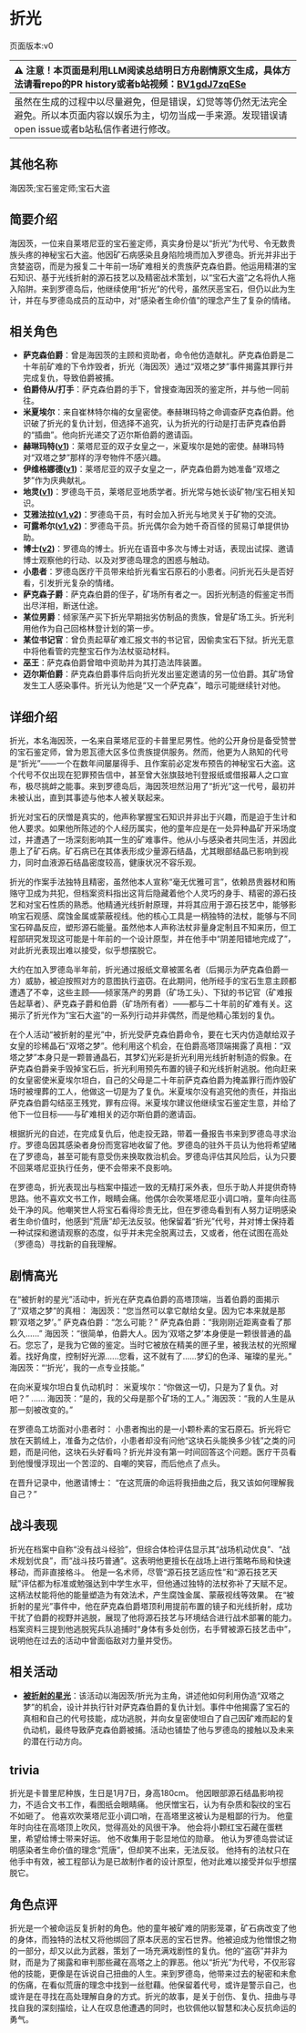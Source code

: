 # 折光
页面版本:v0
 

| :warning: 注意！本页面是利用LLM阅读总结明日方舟剧情原文生成，具体方法请看repo的PR history或者b站视频：[BV1gdJ7zqESe](https://www.bilibili.com/video/BV1gdJ7zqESe/)         |
|:----------------------------|
| 虽然在生成的过程中以尽量避免，但是错误，幻觉等等仍然无法完全避免。所以本页面内容以娱乐为主，切勿当成一手来源。发现错误请open issue或者b站私信作者进行修改。|



## 其他名称
海因茨;宝石鉴定师;宝石大盗
## 简要介绍
海因茨，一位来自莱塔尼亚的宝石鉴定师，真实身份是以“折光”为代号、令无数贵族头疼的神秘宝石大盗。他因矿石病感染且身陷险境而加入罗德岛。折光并非出于贪婪盗窃，而是为报复二十年前一场矿难相关的贵族萨克森伯爵。他运用精湛的宝石知识、基于光线折射的源石技艺以及精密战术策划，以“宝石大盗”之名将仇人拖入陷阱。来到罗德岛后，他继续使用“折光”的代号，虽然厌恶宝石，但仍以此为生计，并在与罗德岛成员的互动中，对“感染者生命价值”的理念产生了复杂的情绪。
## 相关角色
-   **萨克森伯爵**：曾是海因茨的主顾和资助者，命令他仿造献礼。萨克森伯爵是二十年前矿难的下令炸毁者，折光（海因茨）通过“双塔之梦”事件揭露其罪行并完成复仇，导致伯爵被捕。
-   **伯爵侍从/打手**：萨克森伯爵的手下，曾搜查海因茨的鉴定所，并与他一同前往。
-   **米夏埃尔**：来自崔林特尔梅的女皇密使。奉赫琳玛特之命调查萨克森伯爵。他识破了折光的复仇计划，但选择不追究，认为折光的行动是打击萨克森伯爵的“插曲”。他向折光递交了迈尔斯伯爵的邀请函。
-   **赫琳玛特([v1](extended_char_he_lin_ma_te.md))**：莱塔尼亚的双子女皇之一，米夏埃尔是她的密使。赫琳玛特对“双塔之梦”那样的浮夸物件不感兴趣。
-   **伊维格娜德([v1](extended_char_yi_wei_ge_na_de.md))**：莱塔尼亚的双子女皇之一，萨克森伯爵为她准备“双塔之梦”作为庆典献礼。
-   **地灵([v1](char_183_skgoat.md))**：罗德岛干员，莱塔尼亚地质学者。折光常与她长谈矿物/宝石相关知识。
-   **艾雅法拉([v1](char_180_amgoat.md),[v2](../char_v3/char_180_amgoat.md))**：罗德岛干员，有时会加入折光与地灵关于矿物的交流。
-   **可露希尔([v1](extended_char_ke_lu_xi_er.md),[v2](../char_v3/extended_char_ke_lu_xi_er.md))**：罗德岛干员。折光偶尔会为她千奇百怪的贸易订单提供协助。
-   **博士([v2](../char_v3/extended_char_bo_shi.md))**：罗德岛的博士。折光在语音中多次与博士对话，表现出试探、邀请博士观察他的行动、以及对罗德岛理念的困惑与触动。
-   **小患者**：罗德岛医疗干员带来给折光看宝石原石的小患者。问折光石头是否好看，引发折光复杂的情绪。
-   **萨克森子爵**：萨克森伯爵的侄子，矿场所有者之一。因折光制造的假鉴定书而出尽洋相，断送仕途。
-   **某位男爵**：倾家荡产买下折光早期拙劣仿制品的贵族，曾是矿场工头。折光利用他作为自己回格林登计划的第一步。
-   **某位书记官**：曾负责起草矿难汇报文书的书记官，因偷卖宝石下狱。折光无意中将他看管的完整宝石作为法杖驱动材料。
-   **巫王**：萨克森伯爵曾暗中资助并为其打造法阵装置。
-   **迈尔斯伯爵**：萨克森伯爵事件后向折光发出鉴定邀请的另一位伯爵。其矿场曾发生工人感染事件。折光认为他是“又一个萨克森”，暗示可能继续针对他。
## 详细介绍
折光，本名海因茨，一名来自莱塔尼亚的卡普里尼男性。他的公开身份是备受赞誉的宝石鉴定师，曾为恩瓦德大区多位贵族提供服务。然而，他更为人熟知的代号是“折光”——一个在数年间屡屡得手、且作案前必定发布预告的神秘宝石大盗。这个代号不仅出现在犯罪预告信中，甚至曾大张旗鼓地刊登报纸或借报幕人之口宣布，极尽挑衅之能事。来到罗德岛后，海因茨坦然沿用了“折光”这一代号，最初并未被认出，直到其事迹与他本人被关联起来。

折光对宝石的厌憎是真实的，他声称掌握宝石知识并非出于兴趣，而是迫于生计和他人要求。如果他所陈述的个人经历属实，他的童年应是在一处异种晶矿开采场度过，并遭遇了一场深刻影响其一生的矿难事件。他从小与感染者共同生活，并因此患上了矿石病。矿石病已在其体表形成少量源石结晶，尤其眼部结晶已影响到视力，同时血液源石结晶密度较高，健康状况不容乐观。

折光的作案手法独特且精密，虽然他本人宣称“毫无优雅可言”，依赖昂贵器材和贿赂守卫成为共犯，但档案资料指出这背后隐藏着他个人灵巧的身手、精密的源石技艺和对宝石性质的熟悉。他精通光线折射原理，并将其应用于源石技艺中，能够影响宝石观感、腐蚀金属或蒙蔽视线。他的核心工具是一柄独特的法杖，能够与不同宝石碎晶反应，塑形源石能量。虽然他本人声称法杖非量身定制且不知来历，但工程部研究发现这可能是十年前的一个设计原型，并在他手中“阴差阳错地完成了”，对此折光表现出难以接受，似乎想摆脱它。

大约在加入罗德岛半年前，折光通过报纸文章被匿名者（后揭示为萨克森伯爵一方）威胁，被迫按照对方的意图执行盗窃。在此期间，他所经手的宝石生意主顾都遭遇了不幸，这些主顾——倾家荡产的男爵（矿场工头）、下狱的书记官（矿难报告起草者）、萨克森子爵和伯爵（矿场所有者）——都与二十年前的矿难有关。这揭示了折光作为“宝石大盗”的一系列行动并非偶然，而是他精心策划的复仇。

在个人活动“被折射的星光”中，折光受萨克森伯爵命令，要在七天内仿造献给双子女皇的珍稀晶石“双塔之梦”。他利用这个机会，在伯爵高塔顶端揭露了真相：“双塔之梦”本身只是一颗普通晶石，其梦幻光彩是折光利用光线折射制造的假象。在萨克森伯爵亲手毁掉宝石后，折光利用预先布置的镜子和光线折射逃脱。他向赶来的女皇密使米夏埃尔坦白，自己的父母是二十年前萨克森伯爵为掩盖罪行而炸毁矿场时被埋葬的工人，他做这一切是为了复仇。米夏埃尔没有追究他的责任，并指出萨克森伯爵勾结巫王残党，罪有应得。米夏埃尔建议他继续宝石鉴定生意，并给了他下一位目标——与矿难相关的迈尔斯伯爵的邀请函。

根据折光的自述，在完成复仇后，他走投无路，带着一叠报告书来到罗德岛寻求治疗。罗德岛因其感染者身份而宽容地收留了他。罗德岛的驻外干员认为他将希望赌在了罗德岛，甚至可能有意受伤来换取救治机会。罗德岛评估其风险后，认为只要不回莱塔尼亚执行任务，便不会带来不良影响。

在罗德岛，折光表现出与档案中描述一致的无精打采外表，但乐于助人并提供奇特思路。他不喜欢文书工作，眼睛会痛。他偶尔会吹莱塔尼亚小调口哨，童年向往高处干净的风。他嘲笑世人将宝石看得珍贵无比，但在罗德岛看到有人努力证明感染者生命价值时，他感到“荒唐”却无法反驳。他保留着“折光”代号，并对博士保持着一种试探和邀请观察的态度，似乎并未完全脱离过去，又或者，他在试图在高处（罗德岛）寻找新的自我理解。
## 剧情高光
在“被折射的星光”活动中，折光在萨克森伯爵的高塔顶端，当着伯爵的面揭示了“双塔之梦”的真相：
海因茨：“您当然可以拿它献给女皇。因为它本来就是那颗‘双塔之梦’。”
萨克森伯爵：“怎么可能？”
萨克森伯爵：“我刚刚近距离查看了那么久......”
海因茨：“很简单，伯爵大人。因为‘双塔之梦’本身便是一颗很普通的晶石。您忘了，是我为它做的鉴定。当时它被放在精美的匣子里，被我法杖的光照耀着。找好角度，控制好光源......您看，这不就有了......梦幻的色泽、璀璨的星光。”
海因茨：“‘折光’，我的一点专业技能。”

在向米夏埃尔坦白复仇动机时：
米夏埃尔：“你做这一切，只是为了复仇。对吧？”
......
海因茨：“是的，我的父母是那个矿场的工人。”
海因茨：“我的人生是从那一刻被改变的。”

在罗德岛工坊面对小患者时：
小患者掏出的是一小颗朴素的宝石原石。折光将它放在天鹅绒上，准备为之估价，小患者却没有问他“这块石头能换多少钱”之类的问题，而是问他，这块石头好看吗？折光并没有第一时间回答这个问题。医疗干员看到他慢慢浮现出一个苦涩的、自嘲的笑容，而后他点了点头。

在晋升记录中，他邀请博士：
“在这荒唐的命运将我扭曲之后，我又该如何理解我自己？”
## 战斗表现
折光在档案中自称“没有战斗经验”，但综合体检评估显示其“战场机动优良”、“战术规划优良”，而“战斗技巧普通”。这表明他更擅长在战场上进行策略布局和快速移动，而非直接格斗。
他是一名术师，尽管“源石技艺适应性”和“源石技艺天赋”评估都为标准或勉强达到中学生水平，但他通过独特的法杖弥补了天赋不足。这柄法杖能将他的能量塑造为有效法术，产生腐蚀金属、蒙蔽视线等效果。
在“被折射的星光”事件中，他在萨克森伯爵塔顶利用提前布置的镜子和光线折射，成功干扰了伯爵的视野并逃脱，展现了他将源石技艺与环境结合进行战术部署的能力。
档案资料三提到他逃脱宪兵队追捕时“身体有多处创伤，右手臂被源石技艺击中”，说明他在过去的活动中曾面临敌对力量并受伤。
## 相关活动
-   **[被折射的星光](../stories/story_kaitou_set_1.md)**：该活动以海因茨/折光为主角，讲述他如何利用伪造“双塔之梦”的机会，设计并执行针对萨克森伯爵的复仇计划。事件中他揭露了宝石的真相和自己的代号技能，成功逃脱，并向女皇密使坦白了自己因矿难而起的复仇动机，最终导致萨克森伯爵被捕。活动也铺垫了他与罗德岛的接触以及未来的潜在行动方向。
## trivia
折光是卡普里尼种族，生日是1月7日，身高180cm。
他因眼部源石结晶影响视力，不适合文书工作，看图纸会眼睛痛。
他厌憎宝石，认为有杂质和裂纹的宝石不如砸了。
他喜欢吹莱塔尼亚小调口哨，在高塔里这被认为是粗鄙的行为。
他童年时向往在高塔顶上吹风，觉得高处的风很干净。
他会将小颗红宝石藏在蛋糕里，希望给博士带来好运。
他不收集用于彰显地位的勋章。
他认为罗德岛尝试证明感染者生命价值的理念“荒唐”，但却笑不出来，无法反驳。
他持有的法杖只在他手中有效，被工程部认为是已故制作者的设计原型，他对此难以接受并似乎想摆脱它。
## 角色点评
折光是一个被命运反复折射的角色。他的童年被矿难的阴影笼罩，矿石病改变了他的身体，而独特的法杖又将他绑回了原本厌恶的宝石世界。他被迫成为他憎恨之物的一部分，却又以此为武器，策划了一场充满戏剧性的复仇。他的“盗窃”并非为财，而是为了揭露和审判那些藏在高塔之上的罪恶。他以“折光”为代号，不仅形容他的技能，更像是在诉说自己扭曲的人生。来到罗德岛，他带来过去的秘密和未愈的伤痛，在看似荒唐的理念中找到一丝慰藉。他保留着代号，或许是警示自己，也或许是在寻找在高处理解自身的方式。折光的故事，是关于创伤、复仇、扭曲与寻找自我的深刻描绘，让人在叹息他遭遇的同时，也钦佩他以智慧和决心反抗命运的勇气。